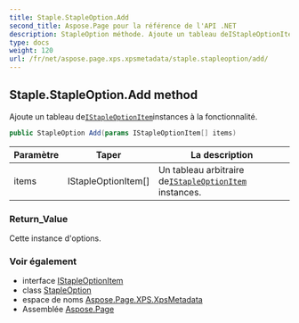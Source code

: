 ```yaml
---
title: Staple.StapleOption.Add
second_title: Aspose.Page pour la référence de l'API .NET
description: StapleOption méthode. Ajoute un tableau deIStapleOptionIteminstances à la fonctionnalité.
type: docs
weight: 120
url: /fr/net/aspose.page.xps.xpsmetadata/staple.stapleoption/add/
---
```

## Staple.StapleOption.Add method

Ajoute un tableau de[`IStapleOptionItem`](../../staple.istapleoptionitem/)instances à la fonctionnalité.

```csharp
public StapleOption Add(params IStapleOptionItem[] items)
```

| Paramètre | Taper | La description |
| --- | --- | --- |
| items | IStapleOptionItem[] | Un tableau arbitraire de[`IStapleOptionItem`](../../staple.istapleoptionitem/) instances. |

### Return_Value

Cette instance d'options.

### Voir également

* interface [IStapleOptionItem](../../staple.istapleoptionitem/)
* class [StapleOption](../)
* espace de noms [Aspose.Page.XPS.XpsMetadata](../../staple.stapleoption/)
* Assemblée [Aspose.Page](../../../)


